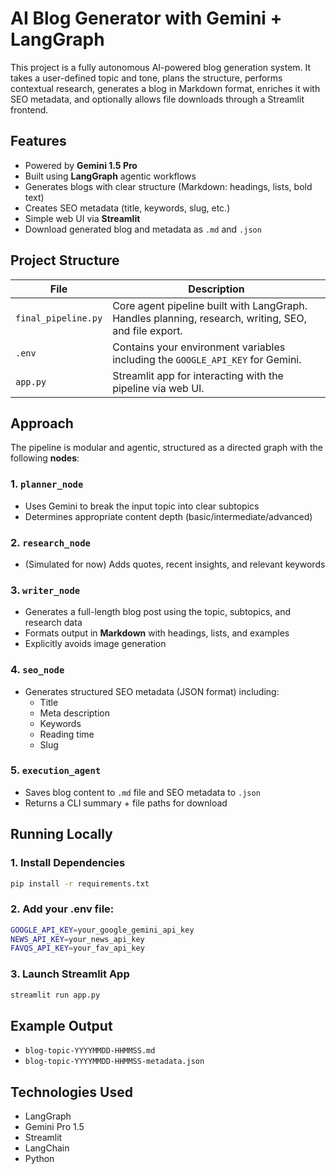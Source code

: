 
# AI Blog Generator with Gemini + LangGraph

This project is a fully autonomous AI-powered blog generation system. It takes a user-defined topic and tone, plans the structure, performs contextual research, generates a blog in Markdown format, enriches it with SEO metadata, and optionally allows file downloads through a Streamlit frontend.

##  Features
-  Powered by **Gemini 1.5 Pro**
- Built using **LangGraph** agentic workflows
-  Generates blogs with clear structure (Markdown: headings, lists, bold text)
-  Creates SEO metadata (title, keywords, slug, etc.)
-  Simple web UI via **Streamlit**
-  Download generated blog and metadata as `.md` and `.json`

##  Project Structure

| File              | Description |
|-------------------|-------------|
| `final_pipeline.py` | Core agent pipeline built with LangGraph. Handles planning, research, writing, SEO, and file export. |
| `.env`              | Contains your environment variables including the `GOOGLE_API_KEY` for Gemini. |
| `app.py`            | Streamlit app for interacting with the pipeline via web UI. |

##  Approach

The pipeline is modular and agentic, structured as a directed graph with the following **nodes**:

### 1. `planner_node`
- Uses Gemini to break the input topic into clear subtopics
- Determines appropriate content depth (basic/intermediate/advanced)

### 2. `research_node`
- (Simulated for now) Adds quotes, recent insights, and relevant keywords

### 3. `writer_node`
- Generates a full-length blog post using the topic, subtopics, and research data
- Formats output in **Markdown** with headings, lists, and examples
- Explicitly avoids image generation

### 4. `seo_node`
- Generates structured SEO metadata (JSON format) including:
  - Title
  - Meta description
  - Keywords
  - Reading time
  - Slug

### 5. `execution_agent`
- Saves blog content to `.md` file and SEO metadata to `.json`
- Returns a CLI summary + file paths for download

##  Running Locally

### 1. Install Dependencies
```bash
pip install -r requirements.txt

```

### 2. Add your .env file:
```bash
GOOGLE_API_KEY=your_google_gemini_api_key
NEWS_API_KEY=your_news_api_key
FAVQS_API_KEY=your_fav_api_key
```

### 3. Launch Streamlit App

``` bash
streamlit run app.py
```

## Example Output
- `blog-topic-YYYYMMDD-HHMMSS.md`
- `blog-topic-YYYYMMDD-HHMMSS-metadata.json`

##  Technologies Used

- LangGraph
- Gemini Pro 1.5
- Streamlit
- LangChain
- Python 
